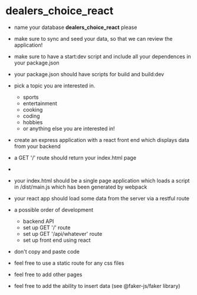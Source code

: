 # dealers_choice_react


- name your database **dealers_choice_react** please
- make sure to sync and seed your data, so that we can review the application!
- make sure to have a start:dev script and include all your dependences in your package.json
- your package.json should have scripts for build and build:dev

- pick a topic you are interested in.
  - sports
  - entertainment
  - cooking
  - coding
  - hobbies
  - or anything else you are interested in!
- create an express application with a react front end which displays data from your backend
- a GET '/' route should return your index.html page
- 
- your index.html should be a single page application which loads a script in /dist/main.js which has been generated by webpack
- your react app should load some data from the server via a restful route

- a possible order of development
  - backend API
  - set up GET '/' route
  - set up GET '/api/whatever' route
  - set up front end using react



- don't copy and paste code

- feel free to use a static route for any css files
- feel free to add other pages
- feel free to add the ability to insert data (see @faker-js/faker library)
